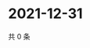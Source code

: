 # 2021-12-31

共 0 条

<!-- BEGIN WEIBO -->
<!-- 最后更新时间 Fri Dec 31 2021 19:12:34 GMT+0800 (China Standard Time) -->

<!-- END WEIBO -->
